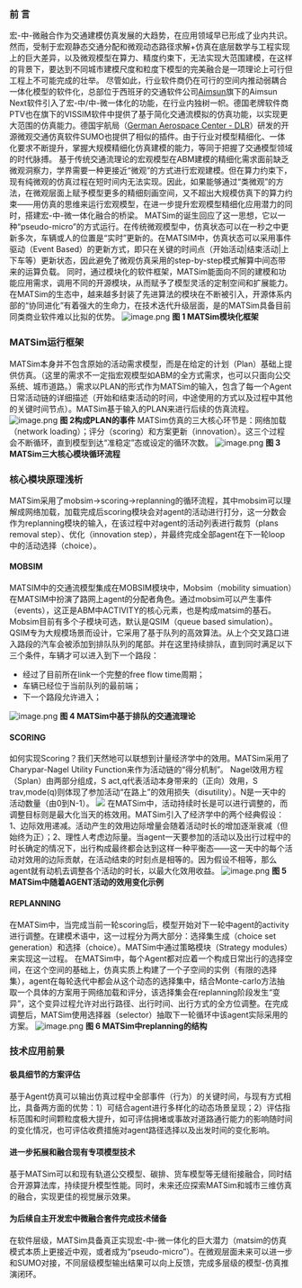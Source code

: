 ### 前 言
宏-中-微融合作为交通建模仿真发展的大趋势，在应用领域早已形成了业内共识。然而，受制于宏观静态交通分配和微观动态路径求解+仿真在底层数学与工程实现上的巨大差异，以及微观模型在算力、精度约束下，无法实现大范围建模，在这样的背景下，要达到不同城市建模尺度和粒度下模型的完美融合是一项理论上可行但工程上不可能完成的壮举。
尽管如此，行业软件商仍在可行的空间内推动弱耦合一体化模型的软件化，总部位于西班牙的交通软件公司[Aimsun](https://www.bing.com/ck/a?!&&p=6d90f4a78633155bJmltdHM9MTcwNzc4MjQwMCZpZ3VpZD0yMTYyZmViNi1lMGQ5LTYyMDktMzcxZi1lZDdiZTE5YTYzMWEmaW5zaWQ9NTIxMA&ptn=3&ver=2&hsh=3&fclid=2162feb6-e0d9-6209-371f-ed7be19a631a&psq=aimsum&u=a1aHR0cHM6Ly93d3cuYWltc3VuLmNvbS8&ntb=1)旗下的Aimsun Next软件引入了宏-中/中-微一体化的功能，在行业内独树一帜。德国老牌软件商PTV也在旗下的VISSIM软件中提供了基于简化交通流模拟的仿真功能，以实现更大范围的仿真能力。德国宇航局（[German Aerospace Center - DLR](https://www.bing.com/ck/a?!&&p=63caa62721c7ca1bJmltdHM9MTcwNzc4MjQwMCZpZ3VpZD0yMTYyZmViNi1lMGQ5LTYyMDktMzcxZi1lZDdiZTE5YTYzMWEmaW5zaWQ9NTE5OQ&ptn=3&ver=2&hsh=3&fclid=2162feb6-e0d9-6209-371f-ed7be19a631a&psq=%e5%be%b7%e5%9b%bd%e5%ae%87%e8%88%aa%e5%b1%80&u=a1aHR0cHM6Ly93d3cuZGxyLmRlL0VOL0hvbWUvaG9tZV9ub2RlLmh0bWw&ntb=1)）研发的开源微观交通仿真软件SUMO也提供了相似的插件。由于行业对模型精细化、一体化要求不断提升，掌握大规模精细化仿真建模的能力，等同于把握了交通模型领域的时代脉搏。
基于传统交通流理论的宏观模型在ABM建模的精细化需求面前缺乏微观洞察力，学界需要一种更接近“微观”的方式进行宏观建模。但在算力约束下，现有纯微观的仿真过程在短时间内无法实现。因此，如果能够通过“类微观”的方法，在微观层面上赋予模型更多的精细刻画空间，又不超出大规模仿真下的算力约束——用仿真的思维来运行宏观模型，在进一步提升宏观模型精细化应用潜力的同时，搭建宏-中-微一体化融合的桥梁。
MATSim的诞生回应了这一思想，它以一种“pseudo-micro”的方式运行。在传统微观模型中，仿真状态可以在一秒之中更新多次，车辆或人的位置是“实时”更新的。在MATSIM中，仿真状态可以采用事件驱动（Event Based）的更新方式，即只在关键的时间点（开始活动|结束活动|上下车等）更新状态，因此避免了微观仿真采用的step-by-step模式解算中间态带来的运算负载。
同时，通过模块化的软件框架，MATSim能面向不同的建模和功能应用需求，调用不同的开源模块，从而赋予了模型灵活的定制空间和扩展能力。在MATSim的生态中，越来越多封装了先进算法的模块在不断被引入，开源体系内部的“协同进化”有着强大的生命力，在技术迭代升级层面，是的MATSim具备目前同类商业软件难以比拟的优势。
![image.png](https://cdn.nlark.com/yuque/0/2022/png/28612767/1670209477268-5694f7c8-55bf-4326-9f52-46b306db2a73.png#averageHue=%23f7f7f7&clientId=ued18fc91-dff0-4&from=paste&height=431&id=u8be85122&originHeight=844&originWidth=1037&originalType=url&ratio=1&rotation=0&showTitle=false&size=108068&status=done&style=none&taskId=ua29157de-ec6b-4cdd-b4cb-15451be3674&title=&width=530)
**图 1 MATSim模块化框架**
### MATSim运行框架
MATSim本身并不包含原始的活动需求模型，而是在给定的计划（Plan）基础上提供仿真。（这里的需求不一定指宏观模型如ABM的全方式需求，也可以只面向公交系统、城市道路。）需求以PLAN的形式作为MATSim的输入，包含了每一个Agent日常活动链的详细描述（开始和结束活动的时间，中途使用的方式以及过程中其他的关键时间节点）。MATSim基于输入的PLAN来进行后续的仿真流程。
![image.png](https://cdn.nlark.com/yuque/0/2022/png/28612767/1670209477711-0112ad78-4990-44a2-9dba-24ee5ed77e26.png#averageHue=%23f3f2f2&clientId=ued18fc91-dff0-4&from=paste&id=u3235dffa&originHeight=679&originWidth=1312&originalType=url&ratio=1&rotation=0&showTitle=false&size=88500&status=done&style=none&taskId=u06b14ea4-b227-48c0-b7e6-4327bd9f819&title=)
**图 2构成PLAN的事件**
MATSim仿真的三大核心环节是：网络加载（network loading）；评分（scoring）和方案更新（innovation）。这三个过程会不断循环，直到模型到达“准稳定”态或设定的循环次数。
![image.png](https://cdn.nlark.com/yuque/0/2022/png/28612767/1670209477132-1b885a4f-465f-4150-ac5e-f4c97c140074.png#averageHue=%231c2a42&clientId=ued18fc91-dff0-4&from=paste&id=u88cbb6e0&originHeight=312&originWidth=913&originalType=url&ratio=1&rotation=0&showTitle=false&size=62027&status=done&style=none&taskId=u1b7b35ed-6220-44be-b7f3-b09db7ff062&title=)
**图 3 MATSim三大核心模块循环流程**
### 核心模块原理浅析
MATSim采用了mobsim->scoring->replanning的循环流程，其中mobsim可以理解成网络加载，加载完成后scoring模块会对agent的活动进行打分，这一分数会作为replanning模块的输入，在该过程中对agent的活动列表进行裁剪（plans removal step）、优化（innovation step），并最终完成全部agent在下一轮loop中的活动选择（choice）。
#### MOBSIM
MATSIM中的交通流模型集成在MOBSIM模块中，Mobsim（mobility simuation）在MATSIM中扮演了路网上agent的分配者角色。通过mobsim可以产生事件（events），这正是ABM中ACTIVITY的核心元素，也是构成matsim的基石。Mobsim目前有多个子模块可选，默认是QSIM（queue based simulation）。
QSIM专为大规模场景而设计，它采用了基于队列的高效算法。从上个交叉路口进入路段的汽车会被添加到排队队列的尾部。并在这里持续排队，直到同时满足以下三个条件，车辆才可以进入到下一个路段：

- 经过了目前所在link一个完整的free flow time周期；
- 车辆已经位于当前队列的最前端；
- 下一个路段允许进入；

![image.png](https://cdn.nlark.com/yuque/0/2022/png/28612767/1670209477695-4e8d4943-754e-4e79-9c69-8c4260381591.png#averageHue=%23fbfbfa&clientId=ued18fc91-dff0-4&from=paste&id=u4970c420&originHeight=515&originWidth=1051&originalType=url&ratio=1&rotation=0&showTitle=false&size=35769&status=done&style=none&taskId=ueba8b425-ebff-427b-b684-2566d92aa7a&title=)
**图 4 MATSim中基于排队的交通流理论**
#### SCORING
如何实现Scoring？我们天然地可以联想到计量经济学中的效用。MATSim采用了Charypar-Nagel Utility Function来作为活动链的“得分机制”。
Nagel效用方程（Splan）由两部分组成，S act,q代表活动本身带来的（正向）效用，S trav,mode(q)则体现了参加活动“在路上”的效用损失（disutility）。N是一天中的活动数量（由0到N-1）。
![](https://cdn.nlark.com/yuque/__latex/1e093ac3cc52966d428623cad6820cc1.svg#card=math&code=S_%20%7Bplan%7D%20%20%3D%20%20%5Csum%20_%20%7Bq%3D0%7D%5E%20%7BN-1%7D%20%20%20S_%20%7Bact%7D%20%20%2Cq%2B%20%20%5Csum%20_%20%7Bq%3D0%7D%5E%20%7BN-1%7D%20%20S_%20%7Btrav%7D%20%20%2Cmode%28q%29%0A&id=nmUVR)
在MATSim中，活动持续时长是可以进行调整的，而调整目标则是最大化当天的栋效用。MATSim引入了经济学中的两个经典假设：1、边际效用递减。活动产生的效用边际增量会随着活动时长的增加逐渐衰减（但始终为正）；2、理性人考虑边际量。当agent一天要参加的活动以及出行过程中的时长确定的情况下，出行构成最终都会达到这样一种平衡态——这一天中的每个活动对效用的边际贡献，在活动结束的时刻点是相等的。因为假设不相等，那么agent就有动机去调整各个活动的时长，以最大化效用收益。
![image.png](https://cdn.nlark.com/yuque/0/2022/png/28612767/1670209478427-a5b14af1-9f31-456e-a3f7-5bb2aa26c00e.png#averageHue=%23090909&clientId=ued18fc91-dff0-4&from=paste&height=415&id=u7d8e0be1&originHeight=695&originWidth=692&originalType=url&ratio=1&rotation=0&showTitle=false&size=148994&status=done&style=none&taskId=u36b1c05a-11c6-4557-8ab8-674cda922e1&title=&width=413)
**图 5 MATSim中随着AGENT活动的效用变化示例**
#### REPLANNING
在MATSim中，当完成当前一轮scoring后，模型开始对下一轮中agent的activity进行调整。在建模术语中，这一过程分为两大部分：选择集生成（choice set generation）和选择（choice）。MATSim中通过策略模块（Strategy modules）来实现这一过程。
在MATSim中，每个Agent都对应着一个构成日常出行的选择空间，在这个空间的基础上，仿真实质上构建了一个子空间的实例（有限的选择集），agent在每轮迭代中都会从这个动态的选择集中，结合Monte-carlo方法抽取一个具体的方案用于网络加载和评分，该选择集会在replanning阶段发生“变异”，这个变异过程允许对出行路径、出行时间、出行方式的全方位调整。在完成调整后，MATSim使用选择器（selector）抽取下一轮循环中该agent实际采用的方案。
![image.png](https://cdn.nlark.com/yuque/0/2022/png/28612767/1670209478495-556509a1-e9fd-4a8d-b918-5fc3d7f55a68.png#averageHue=%23152033&clientId=ued18fc91-dff0-4&from=paste&height=183&id=uf606ae4b&originHeight=350&originWidth=1117&originalType=url&ratio=1&rotation=0&showTitle=false&size=32081&status=done&style=none&taskId=u787aaf6e-e5eb-4252-be43-b4f39da97dc&title=&width=585)
**图 6 MATSim中replanning的结构**
### 技术应用前景
#### 极具细节的方案评估
基于Agent仿真可以输出仿真过程中全部事件（行为）的关键时间，与现有方式相比，具备两方面的优势：1）可结合agent进行多样化的动态场景呈现；2）评估指标范围和时间颗粒度极大提升，如可评估拥堵或事故对道路通行能力的影响随时间的变化情况，也可评估收费措施对agent路径选择以及出发时间的变化影响。
#### 进一步拓展和融合现有专项模型技术
基于MATSim可以和现有轨道公交模型、碳排、货车模型等无缝衔接融合，同时结合开源算法库，持续提升模型性能。同时，未来还应探索MATSim和城市三维仿真的融合，实现更佳的视觉展示效果。
#### 为后续自主开发宏中微融合套件完成技术储备
在软件层级，MATSim具备真正实现宏-中-微一体化的巨大潜力（matsim的仿真模式本质上更接近中观，或者成为“pseudo-micro”）。在微观层面未来可以进一步和SUMO对接，不同层级模型输出结果可以向上反馈，完成多层级的模型-仿真推演闭环。
